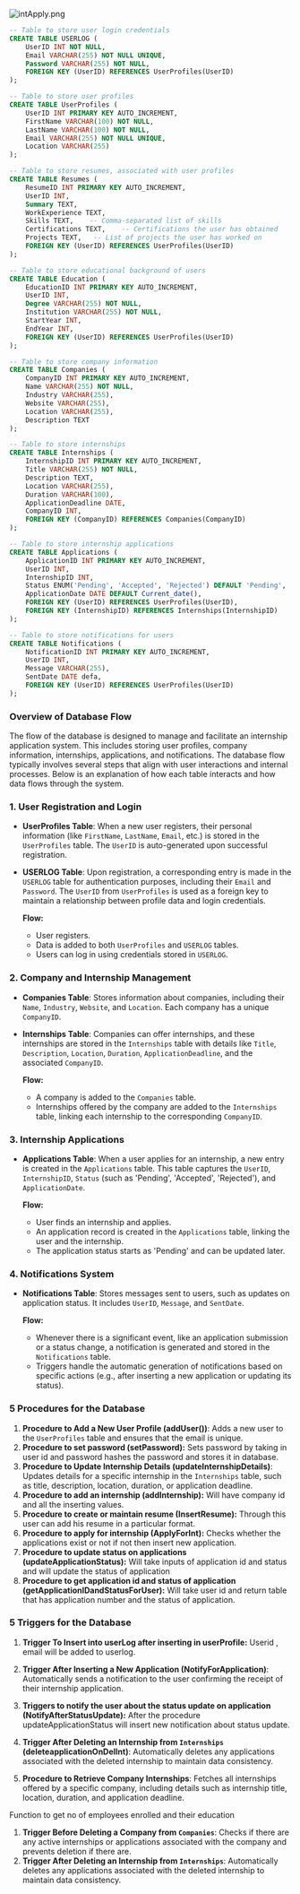 ![intApply.png](https://prod-files-secure.s3.us-west-2.amazonaws.com/78581573-0c0e-4d71-a082-7e1388af1f95/02530e9f-db13-44f4-bc56-4a71516afed0/intApply.png)

```sql
-- Table to store user login credentials
CREATE TABLE USERLOG (
    UserID INT NOT NULL,
    Email VARCHAR(255) NOT NULL UNIQUE,
    Password VARCHAR(255) NOT NULL,
    FOREIGN KEY (UserID) REFERENCES UserProfiles(UserID)
);

-- Table to store user profiles
CREATE TABLE UserProfiles (
    UserID INT PRIMARY KEY AUTO_INCREMENT,
    FirstName VARCHAR(100) NOT NULL,
    LastName VARCHAR(100) NOT NULL,
    Email VARCHAR(255) NOT NULL UNIQUE,
    Location VARCHAR(255)
);

-- Table to store resumes, associated with user profiles
CREATE TABLE Resumes (
    ResumeID INT PRIMARY KEY AUTO_INCREMENT,
    UserID INT,
    Summary TEXT,
    WorkExperience TEXT,
    Skills TEXT,    -- Comma-separated list of skills
    Certifications TEXT,    -- Certifications the user has obtained
    Projects TEXT,   -- List of projects the user has worked on
    FOREIGN KEY (UserID) REFERENCES UserProfiles(UserID)
);

-- Table to store educational background of users
CREATE TABLE Education (
    EducationID INT PRIMARY KEY AUTO_INCREMENT,
    UserID INT,
    Degree VARCHAR(255) NOT NULL,
    Institution VARCHAR(255) NOT NULL,
    StartYear INT,
    EndYear INT,
    FOREIGN KEY (UserID) REFERENCES UserProfiles(UserID)
);

-- Table to store company information
CREATE TABLE Companies (
    CompanyID INT PRIMARY KEY AUTO_INCREMENT,
    Name VARCHAR(255) NOT NULL,
    Industry VARCHAR(255),
    Website VARCHAR(255),
    Location VARCHAR(255),
    Description TEXT
);

-- Table to store internships
CREATE TABLE Internships (
    InternshipID INT PRIMARY KEY AUTO_INCREMENT,
    Title VARCHAR(255) NOT NULL,
    Description TEXT,
    Location VARCHAR(255),
    Duration VARCHAR(100),
    ApplicationDeadline DATE,
    CompanyID INT,
    FOREIGN KEY (CompanyID) REFERENCES Companies(CompanyID)
);

-- Table to store internship applications
CREATE TABLE Applications (
    ApplicationID INT PRIMARY KEY AUTO_INCREMENT,
    UserID INT,
    InternshipID INT,
    Status ENUM('Pending', 'Accepted', 'Rejected') DEFAULT 'Pending',
    ApplicationDate DATE DEFAULT Current_date(),
    FOREIGN KEY (UserID) REFERENCES UserProfiles(UserID),
    FOREIGN KEY (InternshipID) REFERENCES Internships(InternshipID)
);

-- Table to store notifications for users
CREATE TABLE Notifications (
    NotificationID INT PRIMARY KEY AUTO_INCREMENT,
    UserID INT,
    Message VARCHAR(255),
    SentDate DATE defa,
    FOREIGN KEY (UserID) REFERENCES UserProfiles(UserID)
);

```

### Overview of Database Flow

The flow of the database is designed to manage and facilitate an internship application system. This includes storing user profiles, company information, internships, applications, and notifications. The database flow typically involves several steps that align with user interactions and internal processes. Below is an explanation of how each table interacts and how data flows through the system.

### 1. **User Registration and Login**

- **UserProfiles Table**: When a new user registers, their personal information (like `FirstName`, `LastName`, `Email`, etc.) is stored in the `UserProfiles` table. The `UserID` is auto-generated upon successful registration.
- **USERLOG Table**: Upon registration, a corresponding entry is made in the `USERLOG` table for authentication purposes, including their `Email` and `Password`. The `UserID` from `UserProfiles` is used as a foreign key to maintain a relationship between profile data and login credentials.
    
    **Flow:**
    
    - User registers.
    - Data is added to both `UserProfiles` and `USERLOG` tables.
    - Users can log in using credentials stored in `USERLOG`.

### 2. **Company and Internship Management**

- **Companies Table**: Stores information about companies, including their `Name`, `Industry`, `Website`, and `Location`. Each company has a unique `CompanyID`.
- **Internships Table**: Companies can offer internships, and these internships are stored in the `Internships` table with details like `Title`, `Description`, `Location`, `Duration`, `ApplicationDeadline`, and the associated `CompanyID`.
    
    **Flow:**
    
    - A company is added to the `Companies` table.
    - Internships offered by the company are added to the `Internships` table, linking each internship to the corresponding `CompanyID`.

### 3. **Internship Applications**

- **Applications Table**: When a user applies for an internship, a new entry is created in the `Applications` table. This table captures the `UserID`, `InternshipID`, `Status` (such as 'Pending', 'Accepted', 'Rejected'), and `ApplicationDate`.
    
    **Flow:**
    
    - User finds an internship and applies.
    - An application record is created in the `Applications` table, linking the user and the internship.
    - The application status starts as 'Pending' and can be updated later.

### 4. **Notifications System**

- **Notifications Table**: Stores messages sent to users, such as updates on application status. It includes `UserID`, `Message`, and `SentDate`.
    
    **Flow:**
    
    - Whenever there is a significant event, like an application submission or a status change, a notification is generated and stored in the `Notifications` table.
    - Triggers handle the automatic generation of notifications based on specific actions (e.g., after inserting a new application or updating its status).

### 5 Procedures for the Database

1. **Procedure to Add a New User Profile (addUser())**: Adds a new user to the `UserProfiles` table and ensures that the email is unique.
2. **Procedure to set password (setPassword):** Sets password by taking in user id and password hashes the password and stores it in database.
3. **Procedure to Update Internship Details (updateInternshipDetails)**: Updates details for a specific internship in the `Internships` table, such as title, description, location, duration, or application deadline.
4. **Procedure to add an internship (addInternship):** Will have company id and all the inserting values. 
5. **Procedure to create or maintain resume (InsertResume):** Through this user can add his resume in a particular format.
6. **Procedure to apply for internship (ApplyForInt):**  Checks whether the applications exist or not if not then insert new application.
7. **Procedure to update status on applications (updateApplicationStatus):** Will take inputs of application id and status and will update the status of application
8. **Procedure to get application id and status of application (getApplicationIDandStatusForUser):** Will take user id and return table that has application number and the status of application.

### 5 Triggers for the Database

1. **Trigger To Insert into userLog after inserting in userProfile:** Userid , email will be added to userlog.
2. **Trigger After Inserting a New Application (NotifyForApplication)**: Automatically sends a notification to the user confirming the receipt of their internship application.
3. **Triggers to notify the user about the status update on application (NotifyAfterStatusUpdate):** After the procedure updateApplicationStatus will insert new notification about status update.
4. **Trigger After Deleting an Internship from `Internships`  (deleteapplicationOnDelInt)**: Automatically deletes any applications associated with the deleted internship to maintain data consistency.

1. **Procedure to Retrieve Company Internships**: Fetches all internships offered by a specific company, including details such as internship title, location, duration, and application deadline.

Function to get no of employees enrolled and their education

1. **Trigger Before Deleting a Company from `Companies`**: Checks if there are any active internships or applications associated with the company and prevents deletion if there are.
2. **Trigger After Deleting an Internship from `Internships`**: Automatically deletes any applications associated with the deleted internship to maintain data consistency.
